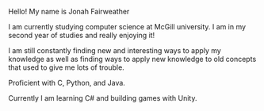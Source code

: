Hello! My name is Jonah Fairweather

I am currently studying computer science at McGill university. I am in my second year of studies and really enjoying it!

I am still constantly finding new and interesting ways to apply my knowledge as well as finding ways to apply new knowledge to old concepts that used to give me lots of trouble.

Proficient with C, Python, and Java.

Currently I am learning C# and building games with Unity.
